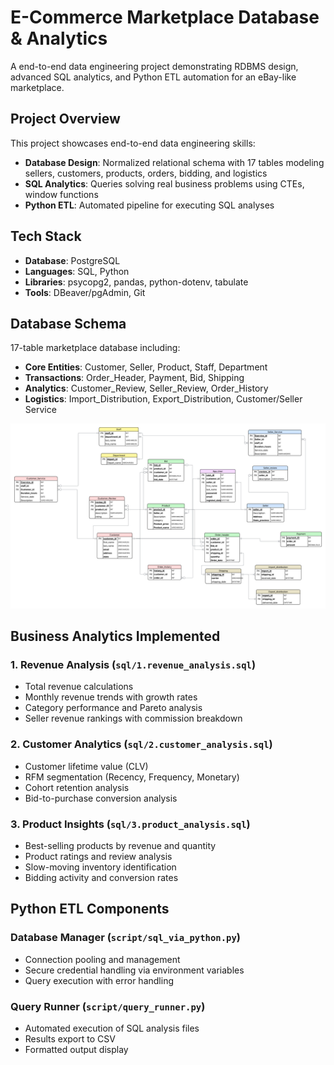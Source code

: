 # E-Commerce Marketplace Database & Analytics

A end-to-end data engineering project demonstrating RDBMS design, advanced SQL analytics, and Python ETL automation for an eBay-like marketplace.

## Project Overview

This project showcases end-to-end data engineering skills:
- **Database Design**: Normalized relational schema with 17 tables modeling sellers, customers, products, orders, bidding, and logistics
- **SQL Analytics**: Queries solving real business problems using CTEs, window functions
- **Python ETL**: Automated pipeline for executing SQL analyses

## Tech Stack

- **Database**: PostgreSQL
- **Languages**: SQL, Python 
- **Libraries**: psycopg2, pandas, python-dotenv, tabulate
- **Tools**: DBeaver/pgAdmin, Git

## Database Schema

17-table marketplace database including:
- **Core Entities**: Customer, Seller, Product, Staff, Department
- **Transactions**: Order_Header, Payment, Bid, Shipping
- **Analytics**: Customer_Review, Seller_Review, Order_History
- **Logistics**: Import_Distribution, Export_Distribution, Customer/Seller Service

![ERD Diagram](image/conceptual%20diagram%20-%20Physical%20Model.png)

##  Business Analytics Implemented

### 1. Revenue Analysis (`sql/1.revenue_analysis.sql`)
- Total revenue calculations
- Monthly revenue trends with growth rates
- Category performance and Pareto analysis
- Seller revenue rankings with commission breakdown

### 2. Customer Analytics (`sql/2.customer_analysis.sql`)
- Customer lifetime value (CLV)
- RFM segmentation (Recency, Frequency, Monetary)
- Cohort retention analysis
- Bid-to-purchase conversion analysis

### 3. Product Insights (`sql/3.product_analysis.sql`)
- Best-selling products by revenue and quantity
- Product ratings and review analysis
- Slow-moving inventory identification
- Bidding activity and conversion rates

## Python ETL Components

### Database Manager (`script/sql_via_python.py`)
- Connection pooling and management
- Secure credential handling via environment variables
- Query execution with error handling

### Query Runner (`script/query_runner.py`)
- Automated execution of SQL analysis files
- Results export to CSV
- Formatted output display
